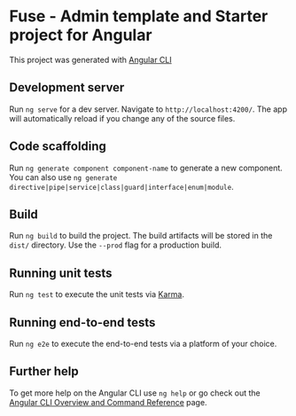 # Fuse - Admin template and Starter project for Angular



This project was generated with [Angular CLI](https://github.com/angular/angular-cli)



## Development server



Run `ng serve` for a dev server. Navigate to `http://localhost:4200/`. The app will automatically reload if you change any of the source files.



## Code scaffolding



Run `ng generate component component-name` to generate a new component. You can also use `ng generate directive|pipe|service|class|guard|interface|enum|module`.



## Build



Run `ng build` to build the project. The build artifacts will be stored in the `dist/` directory. Use the `--prod` flag for a production build.



## Running unit tests



Run `ng test` to execute the unit tests via [Karma](https://karma-runner.github.io).



## Running end-to-end tests



Run `ng e2e` to execute the end-to-end tests via a platform of your choice.



## Further help



To get more help on the Angular CLI use `ng help` or go check out the [Angular CLI Overview and Command Reference](https://angular.io/cli) page.


